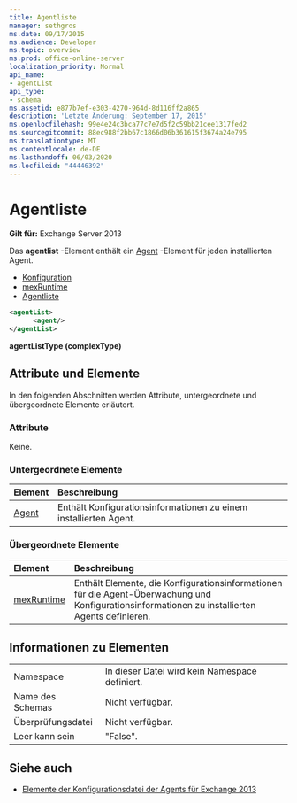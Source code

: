 ```yaml
---
title: Agentliste
manager: sethgros
ms.date: 09/17/2015
ms.audience: Developer
ms.topic: overview
ms.prod: office-online-server
localization_priority: Normal
api_name:
- agentList
api_type:
- schema
ms.assetid: e877b7ef-e303-4270-964d-8d116ff2a865
description: 'Letzte Änderung: September 17, 2015'
ms.openlocfilehash: 99e4e24c3bca77c7e7d5f2c59bb21cee1317fed2
ms.sourcegitcommit: 88ec988f2bb67c1866d06b361615f3674a24e795
ms.translationtype: MT
ms.contentlocale: de-DE
ms.lasthandoff: 06/03/2020
ms.locfileid: "44446392"
---
```

# <a name="agentlist"></a>Agentliste
  
**Gilt für:** Exchange Server 2013
  
Das **agentlist** -Element enthält ein [Agent](agent.md) -Element für jeden installierten Agent. 
  
- [Konfiguration](configuration.md)
- [mexRuntime](mexruntime.md)
- [Agentliste](agentlist.md)
  
```XML
<agentList>
      <agent/>
</agentList>
```

**agentListType (complexType)**

## <a name="attributes-and-elements"></a>Attribute und Elemente

In den folgenden Abschnitten werden Attribute, untergeordnete und übergeordnete Elemente erläutert.
  
### <a name="attributes"></a>Attribute

Keine.
  
### <a name="child-elements"></a>Untergeordnete Elemente

|**Element**|**Beschreibung**|
|:-----|:-----|
|[Agent](agent.md) <br/> |Enthält Konfigurationsinformationen zu einem installierten Agent.  <br/> |
   
### <a name="parent-elements"></a>Übergeordnete Elemente

|**Element**|**Beschreibung**|
|:-----|:-----|
|[mexRuntime](mexruntime.md) <br/> |Enthält Elemente, die Konfigurationsinformationen für die Agent-Überwachung und Konfigurationsinformationen zu installierten Agents definieren.  <br/> |
   
## <a name="element-information"></a>Informationen zu Elementen

|||
|:-----|:-----|
|Namespace  <br/> |In dieser Datei wird kein Namespace definiert.  <br/> |
|Name des Schemas  <br/> |Nicht verfügbar.  <br/> |
|Überprüfungsdatei  <br/> |Nicht verfügbar.  <br/> |
|Leer kann sein  <br/> |"False".  <br/> |
   
## <a name="see-also"></a>Siehe auch

- [Elemente der Konfigurationsdatei der Agents für Exchange 2013](agents-configuration-file-elements-for-exchange-2013.md)

